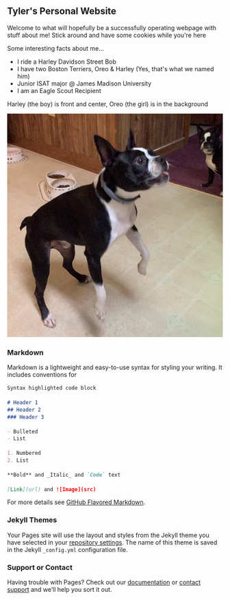 ## Tyler's Personal Website

Welcome to what will hopefully be a successfully operating webpage with stuff about me! Stick around and have some cookies while you're here

Some interesting facts about me...
- I ride a Harley Davidson Street Bob
- I have two Boston Terriers, Oreo & Harley (Yes, that's what we named him)
- Junior ISAT major @ James Madison University
- I am an Eagle Scout Recipient

Harley (the boy) is front and center, Oreo (the girl) is in the background

![](IMG_E1667.JPG)

### Markdown

Markdown is a lightweight and easy-to-use syntax for styling your writing. It includes conventions for

```markdown
Syntax highlighted code block

# Header 1
## Header 2
### Header 3

- Bulleted
- List

1. Numbered
2. List

**Bold** and _Italic_ and `Code` text

[Link](url) and ![Image](src)
```

For more details see [GitHub Flavored Markdown](https://guides.github.com/features/mastering-markdown/).

### Jekyll Themes

Your Pages site will use the layout and styles from the Jekyll theme you have selected in your [repository settings](https://github.com/astontk/astontk.github.io/settings). The name of this theme is saved in the Jekyll `_config.yml` configuration file.

### Support or Contact

Having trouble with Pages? Check out our [documentation](https://docs.github.com/categories/github-pages-basics/) or [contact support](https://github.com/contact) and we’ll help you sort it out.
